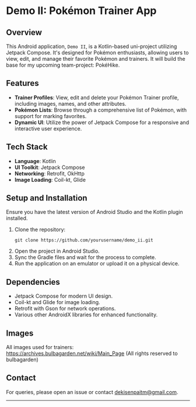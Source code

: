 # Demo II: Pokémon Trainer App

## Overview
This Android application, `Demo II`, is a Kotlin-based uni-project utilizing Jetpack Compose. It's designed for Pokémon enthusiasts, allowing users to view, edit, and manage their favorite Pokémon and trainers. It will build the base for my upcoming team-project: PokéHike.

## Features
- **Trainer Profiles**: View, edit and delete your Pokémon Trainer profile, including images, names, and other attributes.
- **Pokémon Lists**: Browse through a comprehensive list of Pokémon, with support for marking favorites.
- **Dynamic UI**: Utilize the power of Jetpack Compose for a responsive and interactive user experience.

## Tech Stack
- **Language**: Kotlin
- **UI Toolkit**: Jetpack Compose
- **Networking**: Retrofit, OkHttp
- **Image Loading**: Coil-kt, Glide

## Setup and Installation
Ensure you have the latest version of Android Studio and the Kotlin plugin installed.

1. Clone the repository:
   ```
   git clone https://github.com/yourusername/demo_ii.git
   ```
2. Open the project in Android Studio.
3. Sync the Gradle files and wait for the process to complete.
4. Run the application on an emulator or upload it on a physical device.

## Dependencies
- Jetpack Compose for modern UI design.
- Coil-kt and Glide for image loading.
- Retrofit with Gson for network operations.
- Various other AndroidX libraries for enhanced functionality.

## Images
All images used for trainers:
https://archives.bulbagarden.net/wiki/Main_Page
(All rights reserved to bulbagarden)

## Contact
For queries, please open an issue or contact dekisenpaitm@gmail.com.

---
